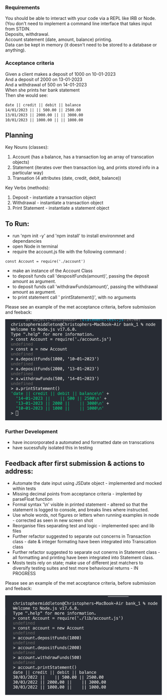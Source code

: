 ### Requirements

You should be able to interact with your code via a REPL like IRB or Node. (You don't need to implement a command line interface that takes input from STDIN.  
Deposits, withdrawal.  
Account statement (date, amount, balance) printing.  
Data can be kept in memory (it doesn't need to be stored to a database or anything).  

### Acceptance criteria
Given a client makes a deposit of 1000 on 10-01-2023  
And a deposit of 2000 on 13-01-2023  
And a withdrawal of 500 on 14-01-2023   
When she prints her bank statement  
Then she would see:
```
date || credit || debit || balance
14/01/2023 || || 500.00 || 2500.00
13/01/2023 || 2000.00 || || 3000.00
10/01/2023 || 1000.00 || || 1000.00
```

## Planning

Key Nouns (classes):
1. Account (has a balance, has a transaction log an array of transcation objects)
2. Statement (iterates over then transaction log, and prints stored info in a particular way)
3. Transation (4 attributes (date, credit, debit, balance))

Key Verbs (methods):
1. Deposit - instantiate a transaction object
2. Withdrawal - instantiate a transaction object
3. Print Statement - instantiate a statement object


## To Run:

- run 'npm init -y' and 'npm install' to install environmnet and dependancies
- open Node in terminal
- require the account.js file with the following command :
```
const Account = require('./account')
```
- make an instance of the Account Class
-  to deposit funds call 'despositFunds(amount)', passing the deposit amount as argument.
-  to deposit funds call 'withdrawFunds(amount)', passing the withdrawal amount as argument.
- to print statement call ' printStatement()', with no arguments



Please see an example of the met acceptance criteria, before submission and feeback: 

![](./Acceptance-criteria.png)


### Further Development

- have incororporated a automated and formatted date on transcations
- have sucessfully isolated this in testing

## Feedback after first submission & actions to address:

- Automate the date input using JSDate object - implemented and mocked within tests
- Missing decimal points from acceptance criteria - implented by parseFloat function
- Formal syntax '\n' visible in printed statement - altered so that the statement is logged to console, and breaks lines where instructed.
- Use whole words, not figures or letters when running examples in node - corrected as seen in new screen shot
- Reorganise files separating test and logic - implemented spec and lib files
- Further refactor suggested to separate out concerns in Transaction class - date & integer formating have been integrated into Transcation class
- Further refactor suggested to separate out conerns in Statement class - all formatting and printing have been integrated into Statement class.
- Mosts tests rely on state; make use of different jest matchers to diversify testing suites and test more behavioural returns - IN PROGRESS

Please see an example of the met acceptance criteria, before submission and feeback: 

![](./Acceptance-criteria-2.png)




